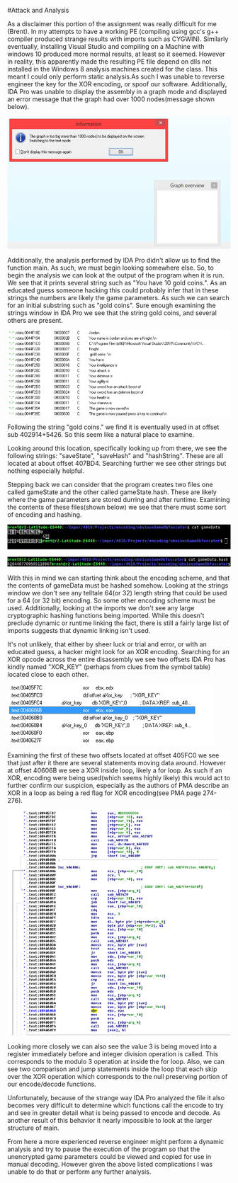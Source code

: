#Attack and Analysis

As a disclaimer this portion of the assignment was really difficult for me (Brent). In my attempts to have a working PE
(compiling using gcc's g++ compiler produced strange results with imports such as CYGWIN). Similarly eventually,
installing Visual Studio and compiling on a Machine with windows 10 produced more normal results, at least so it 
seemed. However in reality, this apparently made the resulting PE file depend on dlls not installed in the Windows 8
analysis machines created for the class. This meant I could only perform static analysis.As such I was unable to 
reverse engineer the key for the XOR encoding, or spoof our software. Additionally, IDA Pro was unable to display the 
assembly in a graph mode and displayed an error message that the graph had over 1000 nodes(message shown below).


![Too many nodes](https://github.com/BrentPearce/obviousGameObfuscator/blob/master/resources/IDA_Pro_graph_error.png)

Additionally, the analysis performed by IDA Pro didn't allow us to find the function main. As such, we must begin looking 
somewhere else. So, to begin the analysis we can look at the output of the program when it is run. We see that it prints 
several string such as "You have 10 gold coins.". As an educated guess someone hacking this could probably infer that 
in these strings the numbers are likely the game parameters. As such we can search for an initial substring such as 
"gold coins". Sure enough examining the strings window in IDA Pro we see that the string gold coins, and several 
others are present. 

![List of strings](https://github.com/BrentPearce/obviousGameObfuscator/blob/master/resources/strings.png)

Following the string "gold coins." we find it is eventually used in at offset sub 402914+5426. So this seem like a
natural place to examine. 

Looking around this location, specifically looking up from there, we see the following strings: "saveState", "saveHash"
and "hashString". These are all located at about offset 407BD4. Searching further we see other strings but nothing
especially helpful.

Stepping back we can consider that the program creates two files one called gameState and the other called
gameState.hash. These are likely where the game parameters are stored durring and after runtime. Examining the contents
of these files(shown below) we see that there must some sort of encoding and hashing.

![gameData contents](https://github.com/BrentPearce/obviousGameObfuscator/blob/master/resources/gameDataContents.png)

![gameData hash](https://github.com/BrentPearce/obviousGameObfuscator/blob/master/resources/gameData.hashCat.png)

With this in mind we can starting think about the encoding scheme, and that the contents of gameData must be hashed 
somehow. Looking at the strings window we don't see any telltale 64(or 32) length string that could be used for a 64
(or 32 bit) encoding. So some other encoding scheme must be used. Additionally, looking at the imports we don't see any
large cryptographic hashing functions being imported. While this doesn't preclude dynamic or runtime linking the fact,
there is still a fairly large list of imports suggests that dynamic linking isn't used.

It's not unlikely, that either by sheer luck or trial and error, or with an educated guess, a hacker might look for an
XOR encoding. Searching for an XOR opcode across the entire disassembly we see two offsets IDA Pro has kindly named
"XOR_KEY" (perhaps from clues from the symbol table) located close to each other.

![XOR KEY offsets](https://github.com/BrentPearce/obviousGameObfuscator/blob/master/resources/XOR_KEY_offsets.png)

Examining the first of these two offsets located at offset 405FC0 we see that just after it there are several 
statements moving data around. However at offset 40606B we see a XOR inside loop, likely a for loop. As such if an XOR,
encoding were being used(which seems highly likely) this would act to further confirm our suspicion, especially as the 
authors of PMA describe an XOR in a loop as being a red flag for XOR encoding(see PMA page 274-276).

![Loop with XOR](https://github.com/BrentPearce/obviousGameObfuscator/blob/master/resources/loopXOR.png)

Looking more closely we can also see the value 3 is being moved into a register immediately before and integer division
operation is called. This corresponds to the modulo 3 operation at inside the for loop. Also, we can see two comparison
and jump statements inside the loop that each skip over the XOR operation which corresponds to the null preserving
portion of our encode/decode functions.

Unfortunately, because of the strange way IDA Pro analyzed the file it also becomes very difficult to determine which
functions call the encode to try and see in greater detail what is being passed to encode and decode. As another result
of this behavior it nearly impossible to look at the larger structure of main.

From here a more experienced reverse engineer might perform a dynamic analysis and try to pause the execution of the 
program so that the unencrypted game parameters could be viewed and copied for use in manual decoding. However given
the above listed complications I was unable to do that or perform any further analysis. 
